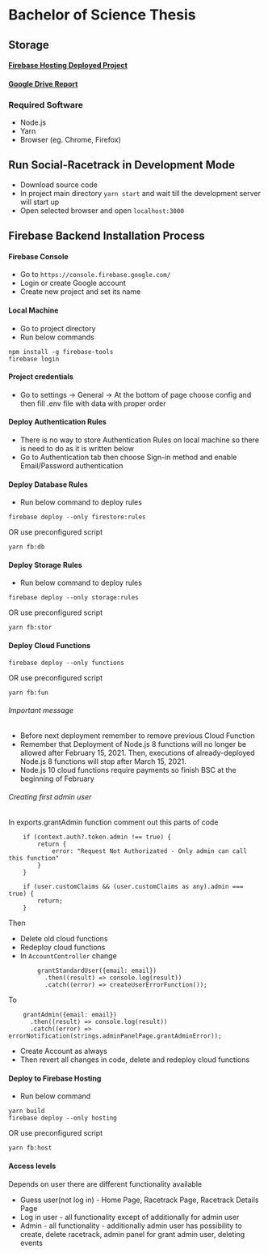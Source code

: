 # Bachelor of Science Thesis

## Storage
#### [Firebase Hosting Deployed Project](https://social-racetrack.web.app/)
#### [Google Drive Report](https://drive.google.com/open?id=1QU418ihDzM2fBo6UxbA8GqxavGlbpZGK)

### Required Software
* Node.js
* Yarn 
* Browser (eg. Chrome, Firefox)

## Run Social-Racetrack in Development Mode
* Download source code
* In project main directory `yarn start` and wait till the development server will start up
* Open selected browser and open `localhost:3000`

## Firebase Backend Installation Process

#### Firebase Console 
* Go to `https://console.firebase.google.com/`
* Login or create Google account
* Create new project and set its name

#### Local Machine
* Go to project directory 
* Run below commands
```
npm install -g firebase-tools
firebase login
``` 

#### Project credentials 
* Go to settings -> General -> At the bottom of page choose config and then fill .env file 
with data with proper order

#### Deploy Authentication Rules
* There is no way to store Authentication Rules on local machine so there is need to do as it is written below
* Go to Authentication tab then choose Sign-in method and enable Email/Password authentication

#### Deploy Database Rules
* Run below command to deploy rules
```
firebase deploy --only firestore:rules
```
OR use preconfigured script
```
yarn fb:db
```

#### Deploy Storage Rules
* Run below command to deploy rules
```
firebase deploy --only storage:rules
```
OR use preconfigured script
```
yarn fb:stor
```

#### Deploy Cloud Functions
```
firebase deploy --only functions
```
OR use preconfigured script
```
yarn fb:fun
```

###### Important message
* Before next deployment remember to remove previous Cloud Function
* Remember that Deployment of Node.js 8 functions will no longer be allowed after 
February 15, 2021. Then, executions of already-deployed Node.js 8 functions 
will stop after March 15, 2021.
* Node.js 10 cloud functions require payments so finish BSC at the beginning of February

###### Creating first admin user
In exports.grantAdmin function comment out this parts of code
```
    if (context.auth?.token.admin !== true) {
        return {
            error: "Request Not Authorizated - Only admin can call this function"
        }
    }
```
```
    if (user.customClaims && (user.customClaims as any).admin === true) {
        return;
    }
```
Then 
* Delete old cloud functions
* Redeploy cloud functions
* In `AccountController` change
```
        grantStandardUser({email: email})
          .then((result) => console.log(result))
          .catch((error) => createUserErrorFunction());
```
To
```
    grantAdmin({email: email})
      .then((result) => console.log(result))
      .catch((error) => errorNotification(strings.adminPanelPage.grantAdminError));
```
* Create Account as always
* Then revert all changes in code, delete and redeploy cloud functions

#### Deploy to Firebase Hosting
* Run below command
```
yarn build
firebase deploy --only hosting
```
OR use preconfigured script
```
yarn fb:host
```

#### Access levels
Depends on user there are different functionality available
* Guess user(not log in) - Home Page, Racetrack Page, Racetrack Details Page
* Log in user - all functionality except of additionally for admin user
* Admin - all functionality - additionally admin user has possibility 
to create, delete racetrack, admin panel for grant admin user, deleting events
